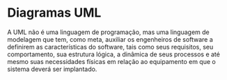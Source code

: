 # Diagramas UML

A UML não é uma linguagem de programação, mas uma linguagem de modelagem que tem, como meta, auxiliar os engenheiros de software a definirem as características do software, tais como seus requisitos, seu comportamento, sua estrutura lógica, a dinâmica de seus processos e até mesmo suas necessidades físicas em relação ao equipamento em que o sistema deverá ser implantado.
